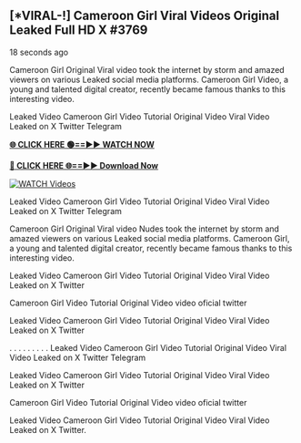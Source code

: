## [*VIRAL-!] Cameroon Girl Viral Videos Original Leaked Full HD X #3769

18 seconds ago

Cameroon Girl Original Viral video took the internet by storm and amazed viewers on various Leaked social media platforms. Cameroon Girl Video, a young and talented digital creator, recently became famous thanks to this interesting video.

Leaked Video Cameroon Girl Video Tutorial Original Video Viral Video Leaked on X Twitter Telegram

**[🌐 CLICK HERE 🟢==►► WATCH NOW](https://russelviper69.blogspot.com/p/valo-video.html)**

**[🔴 CLICK HERE 🌐==►► Download Now](https://russelviper69.blogspot.com/p/valo-video.html)**

[![WATCH Videos](https://i.imgur.com/dJHk4Zq.gif)](https://russelviper69.blogspot.com/p/valo-video.html)

Leaked Video Cameroon Girl Video Tutorial Original Video Viral Video Leaked on X Twitter Telegram

Cameroon Girl Original Viral video Nudes took the internet by storm and amazed viewers on various Leaked social media platforms. Cameroon Girl, a young and talented digital creator, recently became famous thanks to this interesting video.

Leaked Video Cameroon Girl Video Tutorial Original Video Viral Video Leaked on X Twitter

Cameroon Girl Video Tutorial Original Video video oficial twitter

Leaked Video Cameroon Girl Video Tutorial Original Video Viral Video Leaked on X Twitter

. . . . . . . . . Leaked Video Cameroon Girl Video Tutorial Original Video Viral Video Leaked on X Twitter Telegram

Leaked Video Cameroon Girl Video Tutorial Original Video Viral Video Leaked on X Twitter

Cameroon Girl Video Tutorial Original Video video oficial twitter

Leaked Video Cameroon Girl Video Tutorial Original Video Viral Video Leaked on X Twitter.